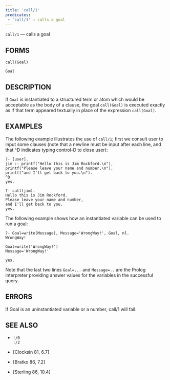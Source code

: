 ```yaml
---
title: 'call/1'
predicates:
 - 'call/1' : calls a goal
---
```

`call/1` — calls a goal

## FORMS

```
call(Goal)

Goal
```

## DESCRIPTION

If `Goal` is instantiated to a structured term or atom which would be acceptable as the body of a clause, the goal `call(Goal)` is executed exactly as if that term appeared textually in place of the expression `call(Goal)`.


## EXAMPLES

The following example illustrates the use of `call/1`; first we consult user to input some clauses (note that
a newline must be input after each line, and that ^D indicates typing control-D to close user):

```
?- [user].
jim :- printf("Hello this is Jim Rockford.\n"),
printf("Please leave your name and number,\n"),
printf("and I'll get back to you.\n").
^D
yes.
```

```
?- call(jim).
Hello this is Jim Rockford.
Please leave your name and number,
and I'll get back to you.
yes.
```

The following example shows how an instantiated variable can be used to run a goal:

```
?- Goal=write(Message), Message='WrongWay!', Goal, nl.
WrongWay!

Goal=write('WrongWay!')
Message='WrongWay!'

yes.
```
Note that the last two lines `Goal=...` and `Message=..` are the Prolog interpreter providing answer values for the variables in the successful query.


## ERRORS

If Goal is an uninstantiated variable or a number, call/1 will fail.

## SEE ALSO

- `!/0`  
`:/2`

- [Clocksin 81, 6.7]
- [Bratko 86, 7.2]
- [Sterling 86, 10.4]

